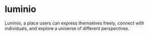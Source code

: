 # luminio
Luminio, a place users can express themselves freely, connect with individuals, and explore a universe of different perspectives.
